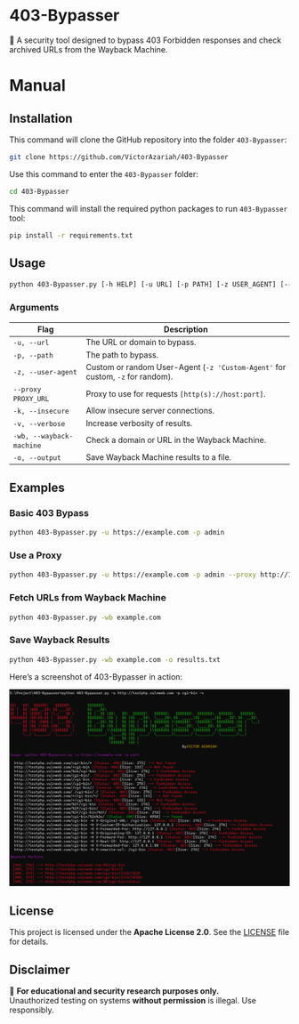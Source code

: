 # 403-Bypasser
🚀 A security tool designed to bypass 403 Forbidden responses and check archived URLs from the Wayback Machine.

# Manual
## Installation

This command will clone the GitHub repository into the folder `403-Bypasser`:

```bash
git clone https://github.com/VictorAzariah/403-Bypasser
```

Use this command to enter the `403-Bypasser` folder:

```bash
cd 403-Bypasser
```

This command will install the required python packages to run `403-Bypasser` tool:

```bash
pip install -r requirements.txt
```

## **Usage**  
```bash
python 403-Bypasser.py [-h HELP] [-u URL] [-p PATH] [-z USER_AGENT] [--proxy PROXY_URL] [-k INSECURE] [-v VERBOSE] [-wb WAYBACK_MACHINE] [-o OUTPUT]
```

### **Arguments**
| Flag | Description |
|------|------------|
| `-u, --url` | The URL or domain to bypass. |
| `-p, --path` | The path to bypass. |
| `-z, --user-agent` | Custom or random User-Agent (`-z 'Custom-Agent'` for custom, `-z` for random). |
| `--proxy PROXY_URL` | Proxy to use for requests `[http(s)://host:port]`. |
| `-k, --insecure` | Allow insecure server connections. |
| `-v, --verbose` | Increase verbosity of results. |
| `-wb, --wayback-machine` | Check a domain or URL in the Wayback Machine. |
| `-o, --output` | Save Wayback Machine results to a file. |

## **Examples**
### **Basic 403 Bypass**
```bash
python 403-Bypasser.py -u https://example.com -p admin
```

### **Use a Proxy**
```bash
python 403-Bypasser.py -u https://example.com -p admin --proxy http://127.0.0.1:8080
```

### **Fetch URLs from Wayback Machine**
```bash
python 403-Bypasser.py -wb example.com
```

### **Save Wayback Results**
```bash
python 403-Bypasser.py -wb example.com -o results.txt
```

Here’s a screenshot of 403-Bypasser in action:

![403-Bypasser Screenshot](https://github.com/VictorAzariah/403-Bypasser/blob/main/Screenshot.png)

## **License**
This project is licensed under the **Apache License 2.0**. See the [LICENSE](https://github.com/VictorAzariah/403-Bypasser/blob/main/LICENSE) file for details.  

## **Disclaimer**
🔴 **For educational and security research purposes only.**  
Unauthorized testing on systems **without permission** is illegal. Use responsibly.
